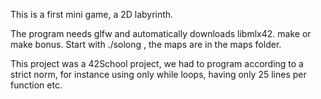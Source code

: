 This is a first mini game, a 2D labyrinth.

The program needs glfw and automatically downloads libmlx42. make or make bonus. Start with ./solong <map>, the maps are in the maps folder.

This project was a 42School project, we had to program according to a strict norm, for instance using only while loops, having only 25 lines per function etc.
